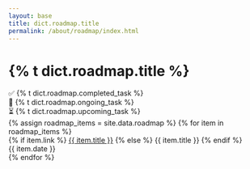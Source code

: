 ```yaml
---
layout: base
title: dict.roadmap.title
permalink: /about/roadmap/index.html
---
```


<h1>{% t dict.roadmap.title %}</h1>

<div class="row">
  <div class="h5 col-lg-4">✅ {% t dict.roadmap.completed_task %}</div>
  <div class="h5 col-lg-4">🚧 {% t dict.roadmap.ongoing_task %}</div>
  <div class="h5 col-lg-4">⏳ {% t dict.roadmap.upcoming_task %}</div>
</div>

<section dir="ltr">
  <div class="py-5">
    <div class="timeline">
      {% assign roadmap_items = site.data.roadmap %}
      {% for item in roadmap_items %}
      <div class="timeline-card {{ item.status }} {% cycle 'right', 'left' %}">
        <div class="card">
          <div class="card-body p-3">
            <div class="card-title">
              {% if item.link %}
                <a href="{{ item.link }}">{{ item.title }}</a>
              {% else %}
                {{ item.title }}
              {% endif %}
            </div>
            <div class="card-subtitle text-muted">{{ item.date }}</div>
          </div>
        </div>
      </div>
      {% endfor %}
    </div>
  </div>
</section>
